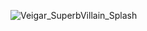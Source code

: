 ![Veigar_SuperbVillain_Splash](https://github.com/LucasSaravi-cpu/LucasSaravi-cpu/assets/126580800/eee785ee-6ce5-4be8-8883-58555a85c804)
